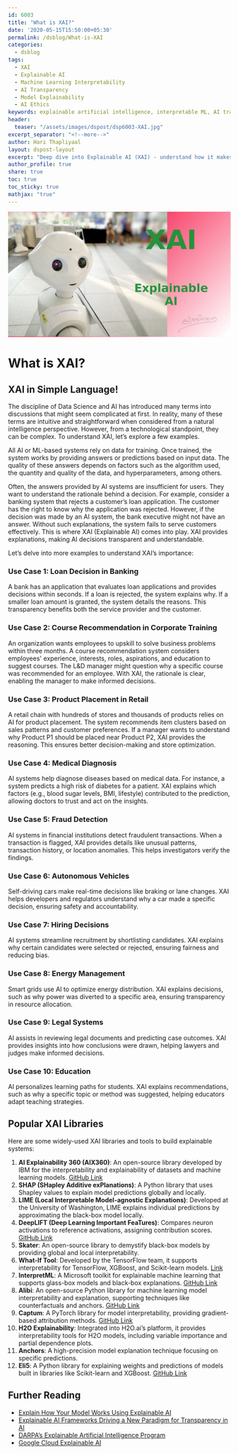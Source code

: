 ```yaml
---
id: 6003    
title: "What is XAI?"
date: '2020-05-15T15:50:00+05:30'
permalink: /dsblog/What-is-XAI
categories:
  - dsblog
tags:
  - XAI
  - Explainable AI
  - Machine Learning Interpretability
  - AI Transparency
  - Model Explainability
  - AI Ethics
keywords: explainable artificial intelligence, interpretable ML, AI transparency, model interpretability, LIME, SHAP, model explanation, AI accountability, responsible AI, AI black box
header:
  teaser: "/assets/images/dspost/dsp6003-XAI.jpg"
excerpt_separator: "<!--more-->"   
author: Hari Thapliyaal   
layout: dspost-layout   
excerpt: "Deep dive into Explainable AI (XAI) - understand how it makes AI systems transparent and interpretable. Learn about key XAI tools, techniques, and their importance in building trustworthy AI solutions."
author_profile: true   
share: true   
toc: true   
toc_sticky: true 
mathjax: "true"
---
```


![XAI](/assets/images/dspost/dsp6003-XAI.jpg)    
   
# What is XAI?    
   
## XAI in Simple Language!   
   
The discipline of Data Science and AI has introduced many terms into discussions that might seem complicated at first. In reality, many of these terms are intuitive and straightforward when considered from a natural intelligence perspective. However, from a technological standpoint, they can be complex. To understand XAI, let’s explore a few examples.  

All AI or ML-based systems rely on data for training. Once trained, the system works by providing answers or predictions based on input data. The quality of these answers depends on factors such as the algorithm used, the quantity and quality of the data, and hyperparameters, among others.

Often, the answers provided by AI systems are insufficient for users. They want to understand the rationale behind a decision. For example, consider a banking system that rejects a customer’s loan application. The customer has the right to know why the application was rejected. However, if the decision was made by an AI system, the bank executive might not have an answer. Without such explanations, the system fails to serve customers effectively. This is where XAI (Explainable AI) comes into play. XAI provides explanations, making AI decisions transparent and understandable.

Let’s delve into more examples to understand XAI’s importance:

### Use Case 1: Loan Decision in Banking
A bank has an application that evaluates loan applications and provides decisions within seconds. If a loan is rejected, the system explains why. If a smaller loan amount is granted, the system details the reasons. This transparency benefits both the service provider and the customer.

### Use Case 2: Course Recommendation in Corporate Training
An organization wants employees to upskill to solve business problems within three months. A course recommendation system considers employees' experience, interests, roles, aspirations, and education to suggest courses. The L&D manager might question why a specific course was recommended for an employee. With XAI, the rationale is clear, enabling the manager to make informed decisions.

### Use Case 3: Product Placement in Retail
A retail chain with hundreds of stores and thousands of products relies on AI for product placement. The system recommends item clusters based on sales patterns and customer preferences. If a manager wants to understand why Product P1 should be placed near Product P2, XAI provides the reasoning. This ensures better decision-making and store optimization.

### Use Case 4: Medical Diagnosis
AI systems help diagnose diseases based on medical data. For instance, a system predicts a high risk of diabetes for a patient. XAI explains which factors (e.g., blood sugar levels, BMI, lifestyle) contributed to the prediction, allowing doctors to trust and act on the insights.

### Use Case 5: Fraud Detection
AI systems in financial institutions detect fraudulent transactions. When a transaction is flagged, XAI provides details like unusual patterns, transaction history, or location anomalies. This helps investigators verify the findings.

### Use Case 6: Autonomous Vehicles
Self-driving cars make real-time decisions like braking or lane changes. XAI helps developers and regulators understand why a car made a specific decision, ensuring safety and accountability.

### Use Case 7: Hiring Decisions
AI systems streamline recruitment by shortlisting candidates. XAI explains why certain candidates were selected or rejected, ensuring fairness and reducing bias.

### Use Case 8: Energy Management
Smart grids use AI to optimize energy distribution. XAI explains decisions, such as why power was diverted to a specific area, ensuring transparency in resource allocation.

### Use Case 9: Legal Systems
AI assists in reviewing legal documents and predicting case outcomes. XAI provides insights into how conclusions were drawn, helping lawyers and judges make informed decisions.

### Use Case 10: Education
AI personalizes learning paths for students. XAI explains recommendations, such as why a specific topic or method was suggested, helping educators adapt teaching strategies.

## Popular XAI Libraries

Here are some widely-used XAI libraries and tools to build explainable systems:

1. **AI Explainability 360 (AIX360)**: An open-source library developed by IBM for the interpretability and explainability of datasets and machine learning models. [GitHub Link](https://github.com/IBM/AIX360)
2. **SHAP (SHapley Additive exPlanations)**: A Python library that uses Shapley values to explain model predictions globally and locally.
3. **LIME (Local Interpretable Model-agnostic Explanations)**: Developed at the University of Washington, LIME explains individual predictions by approximating the black-box model locally.
4. **DeepLIFT (Deep Learning Important FeaTures)**: Compares neuron activations to reference activations, assigning contribution scores. [GitHub Link](https://github.com/kundajelab/deeplift)
5. **Skater**: An open-source library to demystify black-box models by providing global and local interpretability.
6. **What-If Tool**: Developed by the TensorFlow team, it supports interpretability for TensorFlow, XGBoost, and Scikit-learn models. [Link](https://pair-code.github.io/what-if-tool/)
7. **InterpretML**: A Microsoft toolkit for explainable machine learning that supports glass-box models and black-box explanations. [GitHub Link](https://github.com/interpretml/interpret)
8. **Alibi**: An open-source Python library for machine learning model interpretability and explanation, supporting techniques like counterfactuals and anchors. [GitHub Link](https://github.com/SeldonIO/alibi)
9. **Captum**: A PyTorch library for model interpretability, providing gradient-based attribution methods. [GitHub Link](https://github.com/pytorch/captum)
10. **H2O Explainability**: Integrated into H2O.ai’s platform, it provides interpretability tools for H2O models, including variable importance and partial dependence plots.
11. **Anchors**: A high-precision model explanation technique focusing on specific predictions.
12. **Eli5**: A Python library for explaining weights and predictions of models built in libraries like Scikit-learn and XGBoost. [GitHub Link](https://github.com/TeamHG-Memex/eli5)

## Further Reading

- [Explain How Your Model Works Using Explainable AI](https://www.analyticsvidhya.com/blog/2021/01/explain-how-your-model-works-using-explainable-ai/)
- [Explainable AI Frameworks Driving a New Paradigm for Transparency in AI](https://analyticsindiamag.com/8-explainable-ai-frameworks-driving-a-new-paradigm-for-transparency-in-ai/)
- [DARPA’s Explainable Artificial Intelligence Program](https://www.darpa.mil/program/explainable-artificial-intelligence)
- [Google Cloud Explainable AI](https://cloud.google.com/explainable-ai)
